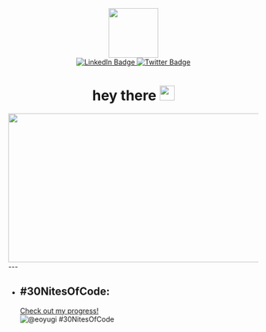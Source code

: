 <div id="header" align="center">
  <img src="https://media.giphy.com/media/v1.Y2lkPTc5MGI3NjExaXJybTBtYjkxNzk5cjhiM3pzZG5reHJkOTVydzAyc3gweDJmbGxrNCZlcD12MV9pbnRlcm5hbF9naWZfYnlfaWQmY3Q9cw/M9gbBd9nbDrOTu1Mqx/giphy.gif" width="100"/>
  <div id="badges">
    <a href="https://www.linkedin.com/in/ellyokelo/" target="_blank">
      <img src="https://img.shields.io/badge/LinkedIn-blue?style=for-the-badge&logo=linkedin&logoColor=white" alt="LinkedIn Badge"/>
    </a>
    <a href="https://twitter.com/No_Thing_In" target="_blank">
      <img src="https://img.shields.io/badge/Twitter-blue?style=for-the-badge&logo=twitter&logoColor=white" alt="Twitter Badge"/>
    </a>
  </div>
  <img src="https://komarev.com/ghpvc/?username=eoyugi&style=flat-square&color=blue" alt=""/>
  <h1>
    hey there
    <img src="https://media.giphy.com/media/hvRJCLFzcasrR4ia7z/giphy.gif" width="30px"/>
  </h1>
</div>
<div align="center">
  <img src="https://media.giphy.com/media/dWesBcTLavkZuG35MI/giphy.gif" width="600" height="300"/>
</div>
---



- ## #30NitesOfCode:
  [Check out my progress!](https://www.codedex.io/@eoyugi/30-nites-of-code)  
  ![@eoyugi #30NitesOfCode](https://www.codedex.io/api/petStatus?user=eoyugi)

<!---
eoyugi/eoyugi is a ✨ special ✨ repository because its `README.md` (this file) appears on your GitHub profile.
You can click the Preview link to take a look at your changes.
--->
